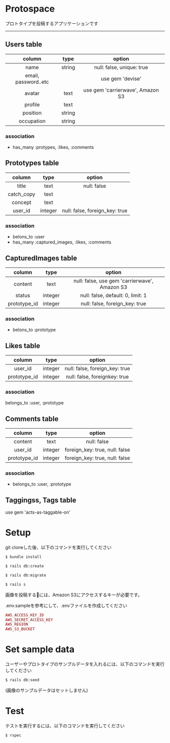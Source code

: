 # Protospace
プロトタイプを投稿するアプリケーションです

***

## Users table
|column|type|option|
|:-:|:-:|:-:|
|name|string|null: false, unique: true|
|email, password..etc||use gem 'devise'|
|avatar|text|use gem 'carrierwave', Amazon S3|
|profile|text||
|position|string||
|occupation|string||

### association
- has_many :protypes, :likes, :comments


## Prototypes table
|column|type|option|
|:-:|:-:|:-:|
|title|text|null: false|
|catch_copy|text||
|concept|text||
|user_id|integer|null: false, foreign_key: true|

### association
- belons_to :user
- has_many :captured_images, :likes, :comments

## CapturedImages table
|column|type|option|
|:-:|:-:|:-:|
|content|text|null: false, use gem 'carrierwave', Amazon S3|
|status|integer|null: false, default: 0, limit: 1|
|prototype_id|integer|null: false, foreign_key: true|

### association
- belons_to :prototype


## Likes table
|column|type|option|
|:-:|:-:|:-:|
|user_id|integer|null: false, foreign_key: true|
|prototype_id|integer|null: false, foreignkey: true|

### association
belongs_to :user, :prototype


## Comments table
|column|type|option|
|:-:|:-:|:-:|
|content|text|null: false|
|user_id|integer|foreign_key: true, null: false|
|prototype_id|integer|foreign_key: true, null: false|

### association
- belongs_to :user, :prototype


## Taggingss, Tags table
use gem 'acts-as-taggable-on'

# Setup
git cloneした後、以下のコマンドを実行してください
```sh
$ bundle install

$ rails db:create

$ rails db:migrate

$ rails s
```

画像を投稿するには、Amazon S3にアクセスするキーが必要です。

.env.sampleを参考にして、.envファイルを作成してください

```ruby
AWS_ACCESS_KEY_ID
AWS_SECRET_ACCESS_KEY
AWS_REGION
AWS_S3_BUCKET
```

# Set sample data
ユーザーやプロトタイプのサンプルデータを入れるには、以下のコマンドを実行してください
```sh
$ rails db:seed
```
(画像のサンプルデータはセットしません)

# Test
テストを実行するには、以下のコマンドを実行してください
```sh
$ rspec
```
